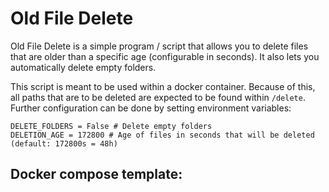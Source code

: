 # Old File Delete

Old File Delete is a simple program / script that allows you to delete files that are older than a specific age (configurable in seconds). It also lets you automatically delete empty folders.

This script is meant to be used within a docker container. Because of this, all paths that are to be deleted are expected to be found within `/delete`. Further configuration can be done by setting environment variables:

```
DELETE_FOLDERS = False # Delete empty folders
DELETION_AGE = 172800 # Age of files in seconds that will be deleted (default: 172800s = 48h)
```

## Docker compose template:

```

```